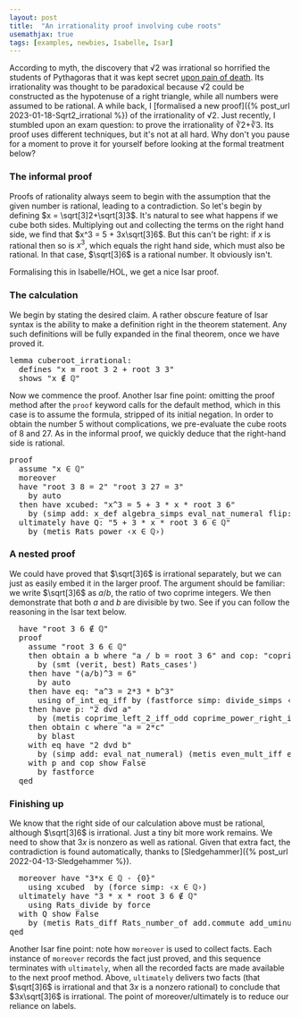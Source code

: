 ```yaml
---
layout: post
title:  "An irrationality proof involving cube roots"
usemathjax: true 
tags: [examples, newbies, Isabelle, Isar]
---
```


According to myth, the discovery that √2 was irrational so horrified the students of Pythagoras
that it was kept secret [upon pain of death](https://nrich.maths.org/2671). Its irrationality was thought to be paradoxical
because √2 could be constructed as the hypotenuse of a right triangle, 
while all numbers were assumed to be rational.
A while back, I [formalised a new proof]({% post_url 2023-01-18-Sqrt2_irrational %})
of the irrationality of √2. Just recently, I stumbled upon an exam question: 
to prove the irrationality of ∛2+∛3.
Its proof uses different techniques, but it's not at all hard.
Why don't you pause for a moment to prove it for yourself 
before looking at the formal treatment below?

### The informal proof

Proofs of rationality always seem to begin with the assumption 
that the given number is rational, leading to a contradiction.
So let's begin by defining $x = \sqrt[3]2+\sqrt[3]3$.
It's natural to see what happens if we cube both sides.
Multiplying out and collecting the terms on the right hand side, we find that
$x^3 = 5 + 3x\sqrt[3]6$.
But this can't be right: if $x$ is rational then so is $x^3$,
which equals the right hand side, which must also be rational.
In that case, $\sqrt[3]6$ is a rational number. It obviously isn't.

Formalising this in Isabelle/HOL, we get a nice Isar proof.

### The calculation

We begin by stating the desired claim. A rather obscure feature of Isar syntax
is the ability to make a definition right in the theorem statement.
Any such definitions will be fully expanded in the final theorem, once we have proved it.

<pre class="source">
<span class="keyword1 command">lemma</span> cuberoot_irrational<span class="main">:</span><span>
  </span><span class="keyword2 keyword">defines</span> <span class="quoted"><span class="quoted"><span>"</span><span class="free">x</span> <span class="main">≡</span> root</span> <span class="numeral">3</span> <span class="numeral">2</span> <span class="main">+</span></span> root <span class="numeral">3</span> <span class="numeral">3</span><span>"</span><span>
  </span><span class="keyword2 keyword">shows</span> <span class="quoted"><span class="quoted"><span>"</span><span class="free">x</span> <span class="main">∉</span></span> <span class="main">ℚ</span></span><span>"</span>
</pre>

Now we commence the proof. Another Isar fine point: omitting the proof method after the
`proof` keyword calls for the default method, which in this case
is to assume the formula, stripped of its initial negation.
In order to obtain the number 5 without complications, we pre-evaluate
the cube roots of 8 and 27.
As in the informal proof, we quickly deduce that the right-hand side is rational.

<pre class="source">
<span class="keyword1 command">proof</span><span>
  </span><span class="keyword3 command">assume</span> <span class="quoted"><span class="quoted"><span>"</span><span class="free">x</span> <span class="main">∈</span></span> <span class="main">ℚ</span></span><span>"</span><span>
  </span><span class="keyword1 command">moreover</span><span>
  </span><span class="keyword1 command">have</span> <span class="quoted"><span class="quoted"><span>"</span>root</span> <span class="numeral">3</span> <span class="numeral">8</span> <span class="main">=</span></span> <span class="numeral">2</span><span>"</span> <span class="quoted"><span class="quoted"><span>"</span>root</span> <span class="numeral">3</span> <span class="numeral">27</span> <span class="main">=</span></span> <span class="numeral">3</span><span>"</span><span>
    </span><span class="keyword1 command">by</span> <span class="operator">auto</span><span>
  </span><span class="keyword1 command">then</span> <span class="keyword1 command">have</span> xcubed<span class="main">:</span> <span class="quoted"><span class="quoted"><span>"</span><span class="free">x</span><span class="main">^</span></span><span class="numeral">3</span> <span class="main">=</span></span> <span class="numeral">5</span> <span class="main">+</span> <span class="numeral">3</span> <span class="main">*</span> <span class="free">x</span> <span class="main">*</span> root <span class="numeral">3</span> <span class="numeral">6</span><span>"</span><span>
    </span><span class="keyword1 command">by</span> <span class="main">(</span><span class="operator">simp</span> <span class="quasi_keyword">add</span><span class="main main">:</span> x_def <span class="dynamic dynamic">algebra_simps</span> eval_nat_numeral <span class="quasi_keyword">flip</span><span class="main main">:</span> real_root_mult<span class="main">)</span><span>
  </span><span class="keyword1 command">ultimately</span> <span class="keyword1 command">have</span> Q<span class="main">:</span> <span class="quoted"><span class="quoted"><span>"</span><span class="numeral">5</span> <span class="main">+</span></span> <span class="numeral">3</span> <span class="main">*</span></span> <span class="free">x</span> <span class="main">*</span> root <span class="numeral">3</span> <span class="numeral">6</span> <span class="main">∈</span> <span class="main">ℚ</span><span>"</span><span>
    </span><span class="keyword1 command">by</span> <span class="main">(</span><span class="operator">metis</span> Rats_power <span class="quoted"><span class="quoted"><span>‹</span><span class="free">x</span> <span class="main">∈</span></span> <span class="main">ℚ</span></span><span>›</span><span class="main">)</span>
</pre>

### A nested proof

We could have proved that $\sqrt[3]6$ is irrational separately, 
but we can just as easily embed it in the larger proof.
The argument should be familiar: we write $\sqrt[3]6$ as $a/b$,
the ratio of two coprime integers. We then demonstrate that both $a$ and $b$
are divisible by two. See if you can follow the reasoning in the Isar text below.

<pre class="source">
  <span class="keyword1 command">have</span> <span class="quoted"><span class="quoted"><span>"</span>root</span> <span class="numeral">3</span> <span class="numeral">6</span> <span class="main">∉</span></span> <span class="main">ℚ</span><span>"</span><span>
  </span><span class="keyword1 command">proof</span><span>
    </span><span class="keyword3 command">assume</span> <span class="quoted"><span class="quoted"><span>"</span>root</span> <span class="numeral">3</span> <span class="numeral">6</span> <span class="main">∈</span></span> <span class="main">ℚ</span><span>"</span><span>
    </span><span class="keyword1 command">then</span> <span class="keyword3 command">obtain</span> <span class="skolem skolem">a</span> <span class="skolem skolem">b</span> <span class="keyword2 keyword">where</span> <span class="quoted"><span class="quoted"><span>"</span><span class="skolem">a</span> <span class="main">/</span></span> <span class="skolem">b</span> <span class="main">=</span></span> root <span class="numeral">3</span> <span class="numeral">6</span><span>"</span> <span class="keyword2 keyword">and</span> cop<span class="main">:</span> <span class="quoted"><span class="quoted"><span>"</span>coprime</span> <span class="skolem">a</span> <span class="skolem">b</span><span>"</span></span> <span class="quoted"><span class="quoted"><span>"</span><span class="skolem">b</span><span class="main">≠</span></span><span class="main">0</span></span><span>"</span><span>
      </span><span class="keyword1 command">by</span> <span class="main">(</span><span class="operator">smt</span> <span class="main main">(</span>verit<span class="main main">,</span> best<span class="main main">)</span> Rats_cases'<span class="main">)</span><span>
    </span><span class="keyword1 command">then</span> <span class="keyword1 command">have</span> <span class="quoted"><span class="quoted"><span>"</span><span class="main">(</span><span class="skolem">a</span><span class="main">/</span></span><span class="skolem">b</span><span class="main">)</span><span class="main">^</span></span><span class="numeral">3</span> <span class="main">=</span> <span class="numeral">6</span><span>"</span><span>
      </span><span class="keyword1 command">by</span> <span class="operator">auto</span><span>
    </span><span class="keyword1 command">then</span> <span class="keyword1 command">have</span> eq<span class="main">:</span> <span class="quoted"><span class="quoted"><span>"</span><span class="skolem">a</span><span class="main">^</span></span><span class="numeral">3</span> <span class="main">=</span></span> <span class="numeral">2</span><span class="main">*</span><span class="numeral">3</span> <span class="main">*</span> <span class="skolem">b</span><span class="main">^</span><span class="numeral">3</span><span>"</span><span>
      </span><span class="keyword1 command">using</span> of_int_eq_iff <span class="keyword1 command">by</span> <span class="main">(</span><span class="operator">fastforce</span> <span class="quasi_keyword">simp</span><span class="main main">:</span> <span class="dynamic dynamic">divide_simps</span> <span class="quoted"><span class="quoted"><span>‹</span><span class="skolem">b</span><span class="main">≠</span></span><span class="main">0</span></span><span>›</span><span class="main">)</span><span>
    </span><span class="keyword1 command">then</span> <span class="keyword1 command">have</span> p<span class="main">:</span> <span class="quoted"><span class="quoted"><span>"</span><span class="numeral">2</span> <span class="keyword1">dvd</span></span> <span class="skolem">a</span><span>"</span></span><span>
      </span><span class="keyword1 command">by</span> <span class="main">(</span><span class="operator">metis</span> coprime_left_2_iff_odd coprime_power_right_iff dvd_triv_left mult.assoc<span class="main">)</span><span>
    </span><span class="keyword1 command">then</span> <span class="keyword3 command">obtain</span> <span class="skolem skolem">c</span> <span class="keyword2 keyword">where</span> <span class="quoted"><span class="quoted"><span>"</span><span class="skolem">a</span> <span class="main">=</span></span> <span class="numeral">2</span><span class="main">*</span></span><span class="skolem">c</span><span>"</span><span>
      </span><span class="keyword1 command">by</span> <span class="operator">blast</span><span>
    </span><span class="keyword1 command">with</span> eq <span class="keyword1 command">have</span> <span class="quoted"><span class="quoted"><span>"</span><span class="numeral">2</span> <span class="keyword1">dvd</span></span> <span class="skolem">b</span><span>"</span></span><span>
      </span><span class="keyword1 command">by</span> <span class="main">(</span><span class="operator">simp</span> <span class="quasi_keyword">add</span><span class="main main">:</span> eval_nat_numeral<span class="main">)</span> <span class="main">(</span><span class="operator">metis</span> even_mult_iff even_numeral odd_numeral<span class="main">)</span><span>
    </span><span class="keyword1 command">with</span> p <span class="keyword2 keyword">and</span> cop <span class="keyword3 command">show</span> <span class="quoted">False</span><span>
      </span><span class="keyword1 command">by</span> <span class="operator">fastforce</span><span>
  </span><span class="keyword1 command">qed</span>
</pre>

### Finishing up

We know that the right side of our calculation above must be rational,
although $\sqrt[3]6$ is irrational.
Just a tiny bit more work remains.
We need to show that $3x$ is nonzero as well as rational.
Given that extra fact, the contradiction is found automatically,
thanks to [Sledgehammer]({% post_url 2022-04-13-Sledgehammer %}).

<pre class="source">
  <span class="keyword1 command">moreover</span> <span class="keyword1 command">have</span> <span class="quoted"><span class="quoted"><span>"</span><span class="numeral">3</span><span class="main">*</span></span><span class="free">x</span> <span class="main">∈</span></span> <span class="main">ℚ</span> <span class="main">-</span> <span class="main">{</span><span class="main">0</span><span class="main">}</span><span>"</span><span>
    </span><span class="keyword1 command">using</span> xcubed  <span class="keyword1 command">by</span> <span class="main">(</span><span class="operator">force</span> <span class="quasi_keyword">simp</span><span class="main main">:</span> <span class="quoted"><span class="quoted"><span>‹</span><span class="free">x</span> <span class="main">∈</span></span> <span class="main">ℚ</span></span><span>›</span><span class="main">)</span><span>
  </span><span class="keyword1 command">ultimately</span> <span class="keyword1 command">have</span> <span class="quoted"><span class="quoted"><span>"</span><span class="numeral">3</span> <span class="main">*</span></span> <span class="free">x</span> <span class="main">*</span></span> root <span class="numeral">3</span> <span class="numeral">6</span> <span class="main">∉</span> <span class="main">ℚ</span><span>"</span><span>
    </span><span class="keyword1 command">using</span> Rats_divide <span class="keyword1 command">by</span> <span class="operator">force</span><span>
  </span><span class="keyword1 command">with</span> Q <span class="keyword3 command">show</span> <span class="quoted">False</span><span>
    </span><span class="keyword1 command">by</span> <span class="main">(</span><span class="operator">metis</span> Rats_diff Rats_number_of add.commute add_uminus_conv_diff diff_add_cancel<span class="main">)</span><span>
</span><span class="keyword1 command">qed</span>
</pre>

Another Isar fine point: note how `moreover` is used to collect facts.
Each instance of `moreover` records the fact just proved, and this sequence terminates
with `ultimately`, when all the recorded facts are made available to the next proof method.
Above, `ultimately` delivers two facts (that $\sqrt[3]6$ is irrational and that $3x$
is a nonzero rational) to conclude that $3x\sqrt[3]6$ is irrational.
The point of moreover/ultimately is to reduce our reliance on labels.


